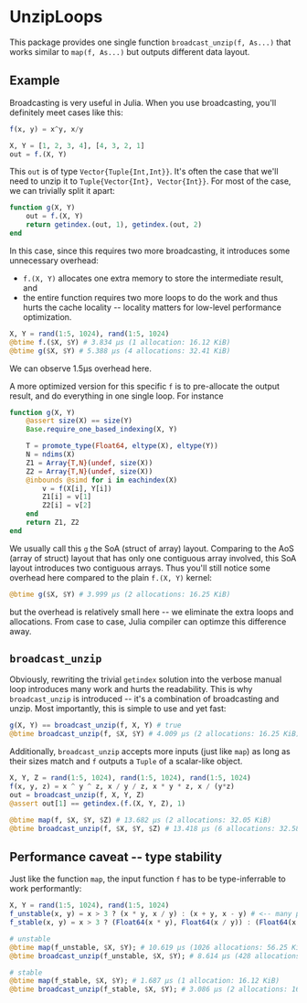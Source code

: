 # UnzipLoops

This package provides one single function `broadcast_unzip(f, As...)` that works similar to `map(f,
As...)` but outputs different data layout.

## Example

Broadcasting is very useful in Julia. When you use broadcasting, you'll definitely meet cases like
this:

```julia
f(x, y) = x^y, x/y

X, Y = [1, 2, 3, 4], [4, 3, 2, 1]
out = f.(X, Y)
```

This `out` is of type `Vector{Tuple{Int,Int}}`. It's often the case that we'll need to unzip it to
`Tuple{Vector{Int}, Vector{Int}}`. For most of the case, we can trivially split it apart:

```julia
function g(X, Y)
    out = f.(X, Y)
    return getindex.(out, 1), getindex.(out, 2)
end
```

In this case, since this requires two more broadcasting, it introduces some unnecessary overhead:

- `f.(X, Y)` allocates one extra memory to store the intermediate result, and
- the entire function requires two more loops to do the work and thus hurts the cache locality --
  locality matters for low-level performance optimization.

```julia
X, Y = rand(1:5, 1024), rand(1:5, 1024)
@btime f.($X, $Y) # 3.834 μs (1 allocation: 16.12 KiB)
@btime g($X, $Y) # 5.388 μs (4 allocations: 32.41 KiB)
```

We can observe 1.5μs overhead here.

A more optimized version for this specific `f` is to pre-allocate the output result, and do
everything in one single loop. For instance

```julia
function g(X, Y)
    @assert size(X) == size(Y)
    Base.require_one_based_indexing(X, Y)

    T = promote_type(Float64, eltype(X), eltype(Y))
    N = ndims(X)
    Z1 = Array{T,N}(undef, size(X))
    Z2 = Array{T,N}(undef, size(X))
    @inbounds @simd for i in eachindex(X)
        v = f(X[i], Y[i])
        Z1[i] = v[1]
        Z2[i] = v[2]
    end
    return Z1, Z2
end
```

We usually call this `g` the SoA (struct of array) layout. Comparing to the AoS (array of struct)
layout that has only one contiguous array involved, this SoA layout introduces two contiguous
arrays. Thus you'll still notice some overhead here compared to the plain `f.(X, Y)` kernel:

```julia
@btime g($X, $Y) # 3.999 μs (2 allocations: 16.25 KiB)
```

but the overhead is relatively small here -- we eliminate the extra loops and allocations. From case
to case, Julia compiler can optimze this difference away.

## `broadcast_unzip`

Obviously, rewriting the trivial `getindex` solution into the verbose manual loop introduces many
work and hurts the readability. This is why `broadcast_unzip` is introduced -- it's a combination of
broadcasting and unzip. Most importantly, this is simple to use and yet fast:

```julia
g(X, Y) == broadcast_unzip(f, X, Y) # true
@btime broadcast_unzip(f, $X, $Y) # 4.009 μs (2 allocations: 16.25 KiB)
```

Additionally, `broadcast_unzip` accepts more inputs (just like `map`) as long as their sizes match
and `f` outputs a `Tuple` of a scalar-like object.

```julia
X, Y, Z = rand(1:5, 1024), rand(1:5, 1024), rand(1:5, 1024)
f(x, y, z) = x ^ y ^ z, x / y / z, x * y * z, x / (y*z)
out = broadcast_unzip(f, X, Y, Z)
@assert out[1] == getindex.(f.(X, Y, Z), 1)

@btime map(f, $X, $Y, $Z) # 13.682 μs (2 allocations: 32.05 KiB)
@btime broadcast_unzip(f, $X, $Y, $Z) # 13.418 μs (6 allocations: 32.58 KiB)
```

## Performance caveat -- type stability

Just like the function `map`, the input function `f` has to be type-inferrable to work performantly:

```julia
X, Y = rand(1:5, 1024), rand(1:5, 1024)
f_unstable(x, y) = x > 3 ? (x * y, x / y) : (x + y, x - y) # <-- many people make mistakes here
f_stable(x, y) = x > 3 ? (Float64(x * y), Float64(x / y)) : (Float64(x + y), Float64(x - y))

# unstable
@btime map(f_unstable, $X, $Y); # 10.619 μs (1026 allocations: 56.25 KiB)
@btime broadcast_unzip(f_unstable, $X, $Y); # 8.614 μs (428 allocations: 22.91 KiB)

# stable
@btime map(f_stable, $X, $Y); # 1.687 μs (1 allocation: 16.12 KiB)
@btime broadcast_unzip(f_stable, $X, $Y); # 3.086 μs (2 allocations: 16.25 KiB)
```
